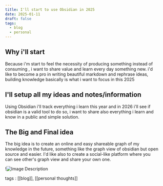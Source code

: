 ```yaml
---
title: I'll start to use Obsidian in 2025
date: 2025-01-11
draft: false
tags:
  - blog
  - personal
---
```


## Why i'll start

Because i'm start to feel the necessity of producing something instead of consuming , i want to share value and learn every day something new.
i'd like to become a pro in writing beautiful markdown and rephrase ideas, building knowledge basically is what i want to focus in this 2025

## I'll setup all my ideas and notes/information

Using Obsidian i'll track everything i learn this year and in 2026 i'll see if obsidian is a valid tool to do so, i want to share also everything i learn and know in a public and simple solution.

## The Big and Final idea

The big idea is to create an online and easy shareable graph of my knowledge in the future, something like the graph view of obsidian but open source and easier.
I'd like also to create a social-like platform where you can see other's graph view and share your own one.

!![Image Description](/image3.png)

tags : [[blog]], [[personal thoughts]]
